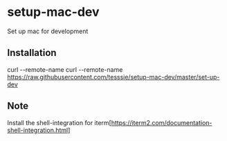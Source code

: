 # setup-mac-dev

Set up mac for development

## Installation

curl --remote-name curl --remote-name https://raw.githubusercontent.com/tesssie/setup-mac-dev/master/set-up-dev

## Note

Install the shell-integration for iterm[https://iterm2.com/documentation-shell-integration.html]

